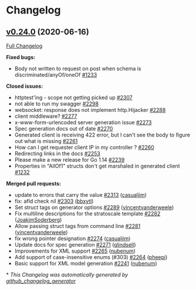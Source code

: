 # Changelog

## [v0.24.0](https://github.com/go-swagger/go-swagger/tree/v0.24.0) (2020-06-16)

[Full Changelog](https://github.com/go-swagger/go-swagger/compare/v0.23.0...v0.24.0)

**Fixed bugs:**

- Body not written to request on post when schema is discriminated/anyOf/oneOf [\#1233](https://github.com/go-swagger/go-swagger/issues/1233)

**Closed issues:**

- httptest'ing - scope not getting picked up [\#2307](https://github.com/go-swagger/go-swagger/issues/2307)
- not able to run my swagger  [\#2298](https://github.com/go-swagger/go-swagger/issues/2298)
- websocket: response does not implement http.Hijacker [\#2288](https://github.com/go-swagger/go-swagger/issues/2288)
- client middleware? [\#2277](https://github.com/go-swagger/go-swagger/issues/2277)
- x-www-form-urlencoded server generation issue [\#2273](https://github.com/go-swagger/go-swagger/issues/2273)
- Spec generation docs out of date [\#2270](https://github.com/go-swagger/go-swagger/issues/2270)
- Generated client is receiving 422 error, but I can't see the body to figure out what is missing [\#2261](https://github.com/go-swagger/go-swagger/issues/2261)
- How can I get requester client IP in my controller ? [\#2260](https://github.com/go-swagger/go-swagger/issues/2260)
- Redirecting links in the docs [\#2253](https://github.com/go-swagger/go-swagger/issues/2253)
- Please make a new release for Go 1.14 [\#2239](https://github.com/go-swagger/go-swagger/issues/2239)
- Properties in "AllOf1" structs don't get marshaled in generated client [\#1232](https://github.com/go-swagger/go-swagger/issues/1232)

**Merged pull requests:**

- update to errors that carry the value [\#2313](https://github.com/go-swagger/go-swagger/pull/2313) ([casualjim](https://github.com/casualjim))
- fix: afld check nil [\#2303](https://github.com/go-swagger/go-swagger/pull/2303) ([bbxytl](https://github.com/bbxytl))
- Set struct tags on generator options [\#2289](https://github.com/go-swagger/go-swagger/pull/2289) ([vincentvanderweele](https://github.com/vincentvanderweele))
- Fix multiline descriptions for the stratoscale template [\#2282](https://github.com/go-swagger/go-swagger/pull/2282) ([JoakimSoderberg](https://github.com/JoakimSoderberg))
- Allow passing struct tags from command line [\#2281](https://github.com/go-swagger/go-swagger/pull/2281) ([vincentvanderweele](https://github.com/vincentvanderweele))
- fix wrong pointer designation [\#2274](https://github.com/go-swagger/go-swagger/pull/2274) ([casualjim](https://github.com/casualjim))
- Update docs for spec generation [\#2271](https://github.com/go-swagger/go-swagger/pull/2271) ([glindsell](https://github.com/glindsell))
- Improvements for XML support [\#2265](https://github.com/go-swagger/go-swagger/pull/2265) ([nubenum](https://github.com/nubenum))
- Add support of case-insensitive enums \(\#303\) [\#2264](https://github.com/go-swagger/go-swagger/pull/2264) ([pheepi](https://github.com/pheepi))
- Basic support for XML model generation [\#2241](https://github.com/go-swagger/go-swagger/pull/2241) ([nubenum](https://github.com/nubenum))



\* *This Changelog was automatically generated by [github_changelog_generator](https://github.com/github-changelog-generator/github-changelog-generator)*

